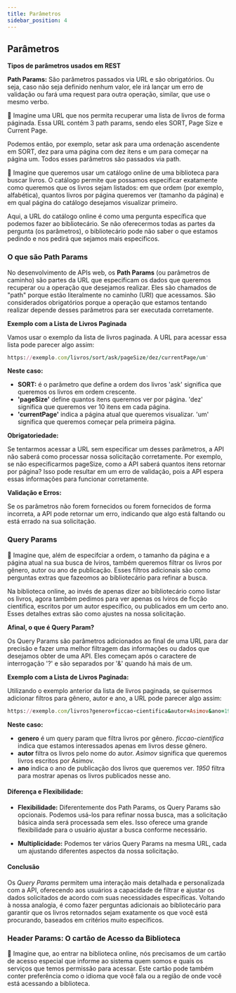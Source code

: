```yaml
---
title: Parâmetros
sidebar_position: 4
---
```


## Parâmetros

**Tipos de parâmetros usados em REST**

**Path Params:** São parâmetros passados via URL e são obrigatórios. Ou seja, caso não seja definido nenhum valor, ele irá lançar um erro de validação ou fará uma request para outra operação, similar, que use o mesmo verbo.

💭 Imagine uma URL que nos permita recuperar uma lista de livros de forma páginada. Essa URL contém 3 path params, sendo eles SORT, Page Size e Current Page.

Podemos então, por exemplo, setar ask para uma ordenação ascendente em SORT, dez para uma página com dez itens e um para começar na página um. Todos esses parâmetros são passados via path.

💭 Imagine que queremos usar um catálogo online de uma biblioteca para buscar livros. O catálogo permite que possamos especificar exatamente como queremos que os livros sejam listados: em que ordem (por exemplo, alfabética), quantos livros por página queremos ver (tamanho da página) e em qual página do catálogo desejamos visualizar primeiro.

Aqui, a URL do catálogo online é como uma pergunta específica que podemos fazer ao bibliotecário. Se não oferecermos todas as partes da pergunta (os parâmetros), o bibliotecário pode não saber o que estamos pedindo e nos pedirá que sejamos mais especificos.

### O que são Path Params
No desenvolvimento de APIs web, os **Path Params** (ou parâmetros de caminho) são partes da URL que especificam os dados que queremos recuperar ou a operação que desejamos realizar. Eles são chamados de "path" porque estão literalmente no caminho (URI) que acessamos. São considerados obrigatórios porque a operação que estamos tentando realizar depende desses parâmetros para ser executada corretamente.

**Exemplo com a Lista de Livros Paginada**

Vamos usar o exemplo da lista de livros paginada. A URL para acessar essa lista pode parecer algo assim:

```ruby 
https://exemplo.com/livros/sort/ask/pageSize/dez/currentPage/um'

```
**Neste caso:**
* **SORT:** é o parâmetro que define a ordem dos livros 'ask' significa que queremos os livros em ordem crescente.
* **'pageSize'** define quantos itens queremos ver por página. 'dez' significa que queremos ver 10 itens em cada página.
* **'currentPage'** indica a página atual que queremos visualizar. 'um' significa que queremos começar pela primeira página.

**Obrigatoriedade:** 

Se tentarmos acessar a URL sem especificar um desses parâmetros, a API não saberá como processar nossa solicitação corretamente. Por exemplo, se não especificarmos pageSize, como a API saberá quantos itens retornar por página? Isso pode resultar em um erro de validação, pois a API espera essas informações para funcionar corretamente.

**Validação e Erros:** 

Se os parâmetros não forem fornecidos ou forem fornecidos de forma incorreta, a API pode retornar um erro, indicando que algo está faltando ou está errado na sua solicitação.


### Query Params

💭 Imagine que, além de especifciar a ordem, o tamanho da página e a página atual na sua busca de lviros, também queremos filtrar os livros por gênero, autor ou ano de publicação. Esses filtros adicionais são como perguntas extras que fazeomos ao bibliotecário para refinar a busca.

Na biblioteca online, ao invés de apenas dizer ao bibliotecário como listar os livros, agora também pedimos para ver apenas os lviros de ficção cientifica, escritos por um autor específico, ou publicados em um certo ano. Esses detalhes extras são como ajustes na nossa solicitação.


**Afinal, o que é Query Param?**

Os Query Params são parâmetros adicionados ao final de uma URL para dar precisão e fazer uma melhor filtragem das informações ou dados que desejamos obter de uma API. Eles começam após o caractere de interrogação '?' e são separados por '&' quando há mais de um.

**Exemplo com a Lista de Livros Paginada:**

Utilizando o exemplo anterior da lista de livros paginada, se quisermos adicionar filtros para gênero, autor e ano, a URL pode parecer algo assim:

```ruby
https://exemplo.com/livros?genero=ficcao-cientifica&autor=Asimov&ano=1950

```

**Neste caso:**
* **genero** é um query param que filtra livros por gênero. *ficcao-cientifica* indica que estamos interessados apenas em livros desse gênero.
* **autor** filtra os livros pelo nome do autor. *Asimov* significa que queremos livros escritos por Asimov.
* **ano** indica o ano de publicação dos livros que queremos ver. *1950* filtra para mostrar apenas os livros publicados nesse ano.


#### **Diferença e Flexibilidade:**

* **Flexibilidade:** Diferentemente dos Path Params, os Query Params são opcionais. Podemos usá-los para refinar nossa busca, mas a solicitação básica ainda será processada sem eles. Isso oferece uma grande flexibilidade para o usuário ajustar a busca conforme necessário.

* **Multiplicidade:** Podemos ter vários Query Params na mesma URL, cada um ajustando diferentes aspectos da nossa solicitação.

#### Conclusão
Os *Query Params* permitem uma interação mais detalhada e personalizada com a API, oferecendo aos usuários a capacidade de filtrar e ajustar os dados solicitados de acordo com suas necessidades específicas. Voltando à nossa analogia, é como fazer perguntas adicionais ao bibliotecário para garantir que os livros retornados sejam exatamente os que você está procurando, baseados em critérios muito específicos.

### Header Params: O cartão de Acesso da Biblioteca

💭 Imagine que, ao entrar na biblioteca online, nós precisamos de um cartão de acesso especial que informe ao sistema quem somos e quais os serviços que temos permissão para acessar. Este cartão pode também conter preferência como o idioma que você fala ou a região de onde você está acessando a biblioteca.



